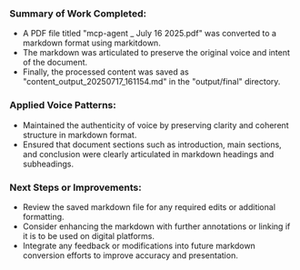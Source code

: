 ### Summary of Work Completed:
- A PDF file titled "mcp-agent _ July 16 2025.pdf" was converted to a markdown format using markitdown.
- The markdown was articulated to preserve the original voice and intent of the document.
- Finally, the processed content was saved as "content_output_20250717_161154.md" in the "output/final" directory.

### Applied Voice Patterns:
- Maintained the authenticity of voice by preserving clarity and coherent structure in markdown format.
- Ensured that document sections such as introduction, main sections, and conclusion were clearly articulated in markdown headings and subheadings.

### Next Steps or Improvements:
- Review the saved markdown file for any required edits or additional formatting.
- Consider enhancing the markdown with further annotations or linking if it is to be used on digital platforms.
- Integrate any feedback or modifications into future markdown conversion efforts to improve accuracy and presentation.